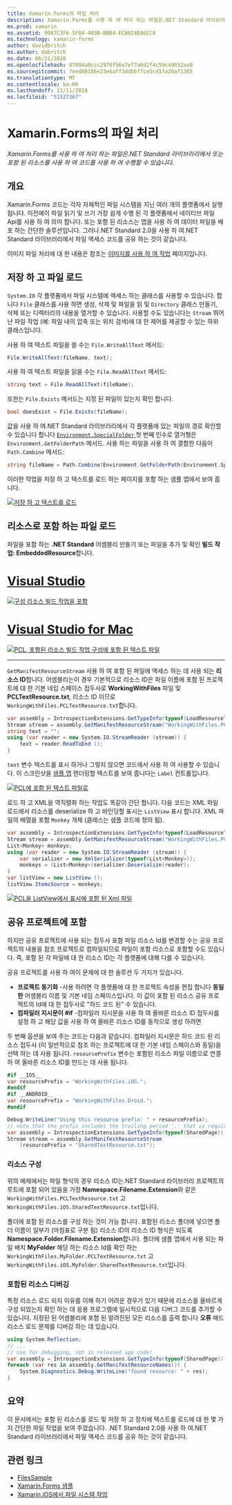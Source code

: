 ```yaml
---
title: Xamarin.Forms의 파일 처리
description: Xamarin.Forms를 사용 하 여 처리 하는 파일은.NET Standard 라이브러리에서 또는 포함 된 리소스를 사용 하 여 코드를 사용 하 여 수행할 수 있습니다.
ms.prod: xamarin
ms.assetid: 9987C3F6-5F04-403B-BBB4-ECB024EA6CC8
ms.technology: xamarin-forms
author: davidbritch
ms.author: dabritch
ms.date: 06/21/2018
ms.openlocfilehash: 87084a0ccc2970f56e7ef7a6d2f4c59c49032aa0
ms.sourcegitcommit: 7eed80186e23e6aff3ddbbf7ce5cd1fa20af1365
ms.translationtype: MT
ms.contentlocale: ko-KR
ms.lasthandoff: 11/11/2018
ms.locfileid: "51527367"
---
```

# <a name="file-handling-in-xamarinforms"></a>Xamarin.Forms의 파일 처리

_Xamarin.Forms를 사용 하 여 처리 하는 파일은.NET Standard 라이브러리에서 또는 포함 된 리소스를 사용 하 여 코드를 사용 하 여 수행할 수 있습니다._

## <a name="overview"></a>개요

Xamarin.Forms 코드는 각자 자체적인 파일 시스템을 지닌 여러 개의 플랫폼에서 실행됩니다. 이전에이 파일 읽기 및 쓰기 가장 쉽게 수행 된 각 플랫폼에서 네이티브 파일 Api를 사용 하 여 의미 합니다. 또는 포함 된 리소스는 앱을 사용 하 여 데이터 파일을 배포 하는 간단한 솔루션입니다. 그러나.NET Standard 2.0을 사용 하 여.NET Standard 라이브러리에서 파일 액세스 코드를 공유 하는 것이 같습니다.

이미지 파일 처리에 대 한 내용은 참조는 [이미지를 사용 하 여 작업](~/xamarin-forms/user-interface/images.md) 페이지입니다.

<a name="Loading_and_Saving_Files" />

## <a name="saving-and-loading-files"></a>저장 하 고 파일 로드

`System.IO` 각 플랫폼에서 파일 시스템에 액세스 하는 클래스를 사용할 수 있습니다. 합니다 `File` 클래스를 사용 하면 생성, 삭제 및 파일을 읽 및 `Directory` 클래스 만들기, 삭제 또는 디렉터리의 내용을 열거할 수 있습니다. 사용할 수도 있습니다는 `Stream` 뛰어난 파일 작업 (예: 파일 내의 압축 또는 위치 검색)에 대 한 제어를 제공할 수 있는 하위 클래스입니다.

사용 하 여 텍스트 파일을 쓸 수는 `File.WriteAllText` 메서드:

```csharp
File.WriteAllText(fileName, text);
```

사용 하 여 텍스트 파일을 읽을 수는 `File.ReadAllText` 메서드:

```csharp
string text = File.ReadAllText(fileName);
```

또한는 `File.Exists` 메서드는 지정 된 파일이 있는지 확인 합니다.

```csharp
bool doesExist = File.Exists(fileName);
```

값을 사용 하 여.NET Standard 라이브러리에서 각 플랫폼에 있는 파일의 경로 확인할 수 있습니다 합니다 [ `Environment.SpecialFolder` ](xref:System.Environment.SpecialFolder) 첫 번째 인수로 열거형은 `Environment.GetFolderPath` 메서드. 사용 하는 파일을 사용 하 여 결합한 다음이 `Path.Combine` 메서드:

```csharp
string fileName = Path.Combine(Environment.GetFolderPath(Environment.SpecialFolder.LocalApplicationData), "temp.txt");
```

이러한 작업을 저장 하 고 텍스트를 로드 하는 페이지를 포함 하는 샘플 앱에서 보여 줍니다.

[![저장 하 고 텍스트를 로드](files-images/saveandload-sml.png "저장 및 앱에서 파일 로드")](files-images/saveandload.png#lightbox "저장 및 앱에서 파일 로드")

<a name="Loading_Files_Embedded_as_Resources" />

## <a name="loading-files-embedded-as-resources"></a>리소스로 포함 하는 파일 로드

파일을 포함 하는 **.NET Standard** 어셈블리 만들기 또는 파일을 추가 및 확인 **빌드 작업: EmbeddedResource**합니다.

# <a name="visual-studiotabwindows"></a>[Visual Studio](#tab/windows)

[![구성 리소스 빌드 작업을 포함](files-images/vs-embeddedresource-sml.png "설정을 EmbeddedResource BuildAction")](files-images/vs-embeddedresource.png#lightbox "설정 포함 리소스 빌드 작업")

# <a name="visual-studio-for-mactabmacos"></a>[Visual Studio for Mac](#tab/macos)

[![PCL, 포함된 리소스 빌드 작업 구성에 포함 된 텍스트 파일](files-images/xs-embeddedresource-sml.png "설정을 EmbeddedResource BuildAction")](files-images/xs-embeddedresource.png#lightbox "설정 포함 리소스 빌드 작업")

-----

`GetManifestResourceStream` 사용 하 여 포함 된 파일에 액세스 하는 데 사용 되는 **리소스 ID**합니다. 어셈블리는이 경우 기본적으로 리소스 ID은 파일 이름에 포함 된 프로젝트에 대 한 기본 네임 스페이스 접두사로 **WorkingWithFiles** 파일 및 **PCLTextResource.txt**, 리소스 ID 이므로 `WorkingWithFiles.PCLTextResource.txt`합니다.

```csharp
var assembly = IntrospectionExtensions.GetTypeInfo(typeof(LoadResourceText)).Assembly;
Stream stream = assembly.GetManifestResourceStream("WorkingWithFiles.PCLTextResource.txt");
string text = "";
using (var reader = new System.IO.StreamReader (stream)) {
    text = reader.ReadToEnd ();
}
```

`text` 변수 텍스트를 표시 하거나 그렇지 않으면 코드에서 사용 하 여 사용할 수 있습니다. 이 스크린샷을 [샘플 앱](https://developer.xamarin.com/samples/xamarin-forms/WorkingWithFiles/) 렌더링할 텍스트를 보여 줍니다는 `Label` 컨트롤입니다.

 [![PCL에 포함 된 텍스트 파일로](files-images/pcltext-sml.png "앱에 표시 되는 PCL에 포함 된 텍스트 파일로")](files-images/pcltext.png#lightbox "앱에 표시 되는 PCL에 포함 된 텍스트 파일")

로드 하 고 XML을 역직렬화 하는 작업도 똑같이 간단 합니다. 다음 코드는 XML 파일 로드에서 리소스를 deserialize 하 고 바인딩할 표시는 `ListView` 표시 합니다. XML 파일의 배열을 포함 `Monkey` 개체 (클래스는 샘플 코드에 정의 됨).

```csharp
var assembly = IntrospectionExtensions.GetTypeInfo(typeof(LoadResourceText)).Assembly;
Stream stream = assembly.GetManifestResourceStream("WorkingWithFiles.PCLXmlResource.xml");
List<Monkey> monkeys;
using (var reader = new System.IO.StreamReader (stream)) {
    var serializer = new XmlSerializer(typeof(List<Monkey>));
    monkeys = (List<Monkey>)serializer.Deserialize(reader);
}
var listView = new ListView ();
listView.ItemsSource = monkeys;
```

 [![PCL을 ListView에서 표시에 포함 된 Xml 파일](files-images/pclxml-sml.png "ListView에 표시 되는 PCL에 포함 된 XML 파일")](files-images/pclxml.png#lightbox "ListView에 표시 되는 PCL에 포함 된 XML 파일")

<a name="Embedding_in_Shared_Projects" />

## <a name="embedding-in-shared-projects"></a>공유 프로젝트에 포함

하지만 공유 프로젝트에 사용 되는 접두사 포함 파일 리소스 Id를 변경할 수는 공유 프로젝트의 내용을 참조 프로젝트로 컴파일되므로 파일이 포함 리소스로 포함할 수도 있습니다. 즉, 포함 된 각 파일에 대 한 리소스 ID는 각 플랫폼에 대해 다를 수 있습니다.

공유 프로젝트를 사용 하 여이 문제에 대 한 솔루션 두 가지가 있습니다.

-  **프로젝트 동기화** -사용 하려면 각 플랫폼에 대 한 프로젝트 속성을 편집 합니다 **동일한** 어셈블리 이름 및 기본 네임 스페이스입니다. 이 값이 포함 된 리소스 공유 프로젝트의 Id에 대 한 접두사로 "하드 코드 된" 수 있습니다.
-  **컴파일러 지시문이 #if** -컴파일러 지시문을 사용 하 여 올바른 리소스 ID 접두사를 설정 하 고 해당 값을 사용 하 여 올바른 리소스 ID를 동적으로 생성 하려면


두 번째 옵션을 보여 주는 코드는 다음과 같습니다. 컴파일러 지시문은 하드 코드 된 리소스 접두사 (이 일반적으로 참조 하는 프로젝트에 대 한 기본 네임 스페이스와 동일)을 선택 하는 데 사용 됩니다. `resourcePrefix` 변수는 포함된 리소스 파일 이름으로 연결 하 여 올바른 리소스 ID를 만드는 데 사용 됩니다.

```csharp
#if __IOS__
var resourcePrefix = "WorkingWithFiles.iOS.";
#endif
#if __ANDROID__
var resourcePrefix = "WorkingWithFiles.Droid.";
#endif

Debug.WriteLine("Using this resource prefix: " + resourcePrefix);
// note that the prefix includes the trailing period '.' that is required
var assembly = IntrospectionExtensions.GetTypeInfo(typeof(SharedPage)).Assembly;
Stream stream = assembly.GetManifestResourceStream
    (resourcePrefix + "SharedTextResource.txt");
```

<a name="Organizing_Resources" />

### <a name="organizing-resources"></a>리소스 구성

위의 예제에서는 파일 형식의 경우 리소스 ID는.NET Standard 라이브러리 프로젝트의 루트에 포함 되어 있음을 가정 **Namespace.Filename.Extension**와 같은 `WorkingWithFiles.PCLTextResource.txt` 고 `WorkingWithFiles.iOS.SharedTextResource.txt`입니다.

폴더에 포함 된 리소스를 구성 하는 것이 가능 합니다. 포함된 리소스 폴더에 넣으면 폴더 이름이 일부가 (마침표로 구분 됨) 리소스 ID의 리소스 ID 형식은 되도록 **Namespace.Folder.Filename.Extension**합니다. 폴더에 샘플 앱에서 사용 되는 파일 배치 **MyFolder** 해당 하는 리소스 Id를 확인 하는 `WorkingWithFiles.MyFolder.PCLTextResource.txt` 고 `WorkingWithFiles.iOS.MyFolder.SharedTextResource.txt`입니다.

<a name="Debugging_Embedded_Resources" />

### <a name="debugging-embedded-resources"></a>포함된 리소스 디버깅

특정 리소스 로드 되지 이유를 이해 하기 어려운 경우가 있기 때문에 리소스를 올바르게 구성 되었는지 확인 하는 데 응용 프로그램에 일시적으로 다음 디버그 코드를 추가할 수 있습니다. 지정된 된 어셈블리에 포함 된 알려진된 모든 리소스를 출력 합니다 **오류** 패드 리소스 로드 문제를 디버깅 하는 데 있습니다.

```csharp
using System.Reflection;
// ...
// use for debugging, not in released app code!
var assembly = IntrospectionExtensions.GetTypeInfo(typeof(SharedPage)).Assembly;
foreach (var res in assembly.GetManifestResourceNames()) {
    System.Diagnostics.Debug.WriteLine("found resource: " + res);
}
```

## <a name="summary"></a>요약

이 문서에서는 포함 된 리소스를 로드 및 저장 하 고 장치에 텍스트를 로드에 대 한 몇 가지 간단한 파일 작업을 보여 주었습니다. .NET Standard 2.0을 사용 하 여.NET Standard 라이브러리에서 파일 액세스 코드를 공유 하는 것이 같습니다.

## <a name="related-links"></a>관련 링크

- [FilesSample](https://developer.xamarin.com/samples/xamarin-forms/WorkingWithFiles/)
- [Xamarin.Forms 샘플](https://github.com/xamarin/xamarin-forms-samples)
- [Xamarin.iOS에서 파일 시스템 작업](~/ios/app-fundamentals/file-system.md)

